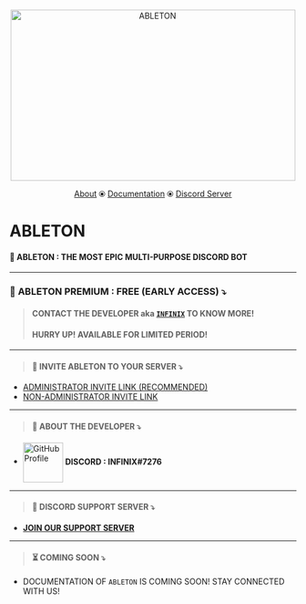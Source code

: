 <p align="center">
    <br>
    <a href="https://discord.com/oauth2/authorize?client_id=762661901258850331&scope=bot&permissions=8"><img src="https://cdn.discordapp.com/attachments/741181009097392210/773407076122624010/5fa2264d621c4.jpg" alt="ABLETON" height="300" width="500"></a>

<p align="center">
   <a href="https://github.com/Ableton-Bot/ableton-bot/blob/main/README.md">About</a> ⦿
   <a href="https://github.com/Ableton-Bot/ableton-bot">Documentation</a> ⦿
   <a href="https://www.discord.gg/DNvFcrhdzr">Discord Server</a>
</p>

# **ABLETON** 
#### 🤖 **ABLETON : THE MOST EPIC MULTI-PURPOSE DISCORD BOT**

---

### 💎 **ABLETON PREMIUM : FREE (EARLY ACCESS)** ⤵️
> #### **CONTACT THE DEVELOPER aka [`INFINIX`](https://github.com/DevInfinix) TO KNOW MORE!**
> #### HURRY UP! AVAILABLE FOR LIMITED PERIOD!

---

> #### 🔗 **INVITE ABLETON TO YOUR SERVER** ⤵️ <br>
- [ADMINISTRATOR INVITE LINK (RECOMMENDED)](https://discord.com/oauth2/authorize?client_id=762661901258850331&scope=bot&permissions=8) 
- [NON-ADMINISTRATOR INVITE LINK](https://discord.com/api/oauth2/authorize?client_id=762661901258850331&permissions=1073217526&scope=bot)

---

> #### 💭 **ABOUT THE DEVELOPER** ⤵️ <br>

- [<img align="center" alt="GitHub Profile" width="70px" height="70px" src="https://avatars.githubusercontent.com/u/72700816?s=48&v=4" />](https://github.com/DevInfinix) **DISCORD : INFINIX#7276**

---

> #### 🤝 **DISCORD SUPPORT SERVER** ⤵️ <br>

- [**JOIN OUR SUPPORT SERVER**](https://www.discord.gg/DNvFcrhdzr)

---

> #### ⏳ **COMING SOON** ⤵️ <br>

- DOCUMENTATION OF `ABLETON` IS COMING SOON! STAY CONNECTED WITH US! 
